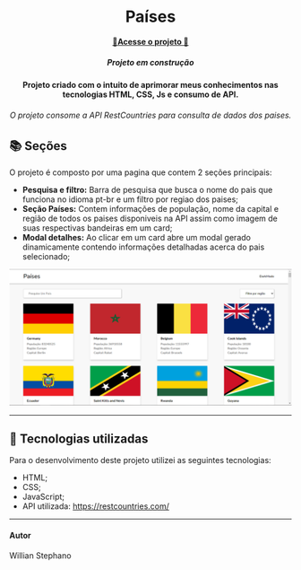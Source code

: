 <h1 align="center">
  <br>Países
</h1>

<p align="center">
  <a href="https://willianstephano.github.io/Paises/">
    <b>🚀Acesse o projeto 🚀</b>
  </a>
  
 <h5 align="center">
  Projeto em construção
</h5>


<h4 align="center">
  Projeto criado com o intuito de aprimorar meus conhecimentos nas tecnologias HTML, CSS, Js e consumo de API.
</h4>

<h6 align="center">
  O projeto consome a API RestCountries para consulta de dados dos paises.
</h6>

## 📚 Seções
O projeto é composto por uma pagina que contem 2 seções principais:

- **Pesquisa e filtro:** Barra de pesquisa que busca o nome do pais que funciona no idioma pt-br e um filtro por regiao dos paises;
- **Seção Países:** Contem informações de população, nome da capital e região de todos os paises disponiveis na API assim como imagem de suas respectivas bandeiras em um card;
- **Modal detalhes:** Ao clicar em um card abre um modal gerado dinamicamente contendo informações detalhadas acerca do pais selecionado;




<img src="Conteudo/previa-paises.PNG" alt="Imagem de pré-visualização da pagina">

---

## 💼 Tecnologias utilizadas
Para o desenvolvimento deste projeto utilizei as seguintes tecnologias:

- HTML;
- CSS;
- JavaScript;
- API utilizada: https://restcountries.com/

---

#### Autor
Willian Stephano
